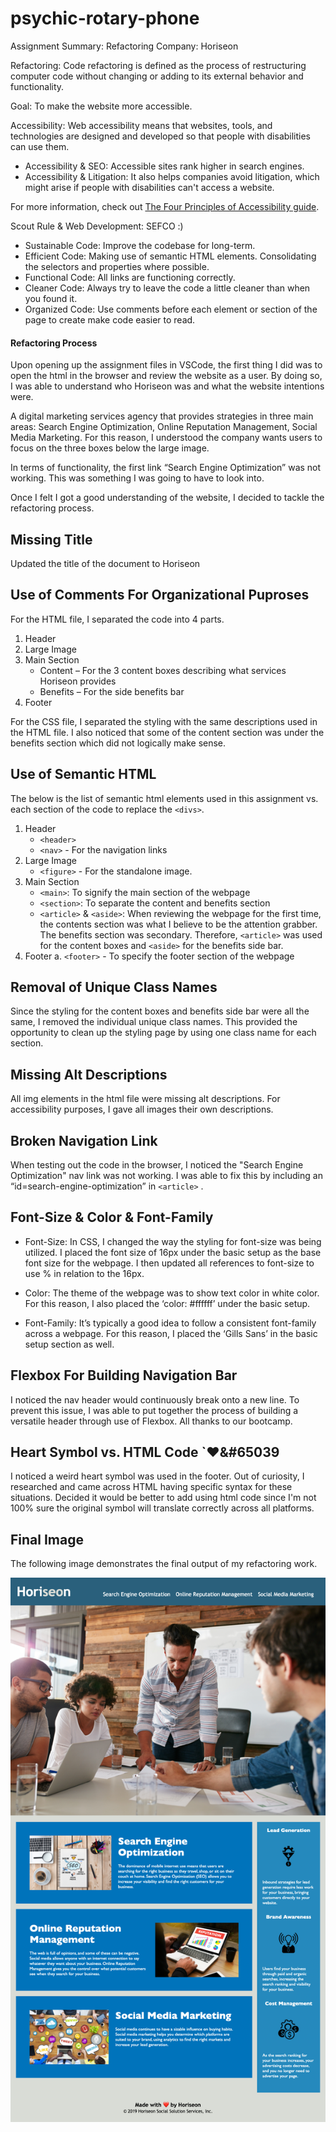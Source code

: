 # psychic-rotary-phone

Assignment Summary: Refactoring
Company: Horiseon

Refactoring: Code refactoring is defined as the process of restructuring computer code without changing or adding to its external behavior and functionality.

Goal: To make the website more accessible.

Accessibility: Web accessibility means that websites, tools, and technologies are designed and developed so that people with disabilities can use them.

- Accessibility & SEO: Accessible sites rank higher in search engines.
- Accessibility & Litigation: It also helps companies avoid litigation, which might arise if people with disabilities can't access a website.

For more information, check out [The Four Principles of Accessibility guide](https://willowtreeapps.com/ideas/the-four-principles-of-accessibility).

Scout Rule & Web Development: SEFCO :)

- Sustainable Code: Improve the codebase for long-term.
- Efficient Code: Making use of semantic HTML elements. Consolidating the selectors and properties where possible.
- Functional Code: All links are functioning correctly.
- Cleaner Code: Always try to leave the code a little cleaner than when you found it.
- Organized Code: Use comments before each element or section of the page to create make code easier to read.

#### Refactoring Process

Upon opening up the assignment files in VSCode, the first thing I did was to open the html in the browser and review the website as a user. By doing so, I was able to understand who Horiseon was and what the website intentions were.

A digital marketing services agency that provides strategies in three main areas: Search Engine Optimization, Online Reputation Management, Social Media Marketing. For this reason, I understood the company wants users to focus on the three boxes below the large image.

In terms of functionality, the first link “Search Engine Optimization” was not working. This was something I was going to have to look into.

Once I felt I got a good understanding of the website, I decided to tackle the refactoring process.

## Missing Title

Updated the title of the document to Horiseon

## Use of Comments For Organizational Puproses

For the HTML file, I separated the code into 4 parts.

1. Header
2. Large Image
3. Main Section
   - Content – For the 3 content boxes describing what services Horiseon provides
   - Benefits – For the side benefits bar
4. Footer

For the CSS file, I separated the styling with the same descriptions used in the HTML file. I also noticed that some of the content section was under the benefits section which did not logically make sense.

## Use of Semantic HTML

The below is the list of semantic html elements used in this assignment vs. each section of the code to replace the `<divs>`.

1. Header
   - `<header>`
   - `<nav>` - For the navigation links
2. Large Image
   - `<figure>` - For the standalone image.
3. Main Section
   - `<main>`: To signify the main section of the webpage
   - `<section>`: To separate the content and benefits section
   - `<article>` & `<aside>`: When reviewing the webpage for the first time, the contents section was what I believe to be the attention grabber. The benefits section was secondary. Therefore, `<article>` was used for the content boxes and `<aside>` for the benefits side bar.
4. Footer
   a. `<footer>` - To specify the footer section of the webpage

## Removal of Unique Class Names

Since the styling for the content boxes and benefits side bar were all the same, I removed the individual unique class names. This provided the opportunity to clean up the styling page by using one class name for each section.

## Missing Alt Descriptions

All img elements in the html file were missing alt descriptions. For accessibility purposes, I gave all images their own descriptions.

## Broken Navigation Link

When testing out the code in the browser, I noticed the "Search Engine Optimization" nav link was not working. I was able to fix this by including an “id=search-engine-optimization” in `<article>` .

## Font-Size & Color & Font-Family

- Font-Size: In CSS, I changed the way the styling for font-size was being utilized. I placed the font size of 16px under the basic setup as the base font size for the webpage. I then updated all references to font-size to use % in relation to the 16px.

- Color: The theme of the webpage was to show text color in white color. For this reason, I also placed the ‘color: #ffffff’ under the basic setup.

- Font-Family: It’s typically a good idea to follow a consistent font-family across a webpage. For this reason, I placed the ‘Gills Sans’ in the basic setup section as well.

## Flexbox For Building Navigation Bar

I noticed the nav header would continuously break onto a new line. To prevent this issue, I was able to put together the process of building a versatile header through use of Flexbox. All thanks to our bootcamp.

## Heart Symbol vs. HTML Code `&#10084;&#65039

I noticed a weird heart symbol was used in the footer. Out of curiosity, I researched and came across HTML having specific syntax for these situations. Decided it would be better to add using html code since I'm not 100% sure the original symbol will translate correctly across all platforms.

## Final Image

The following image demonstrates the final output of my refactoring work.

![alt text](./assets/images/psychic-rotary-phone.png)
